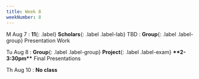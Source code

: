```yaml
---
title: Week 8
weekNumber: 8
---
```


M Aug 7
: **11**{: .label} **Scholars**{: .label .label-lab} TBD
: **Group**{: .label .label-group} Presentation Work

Tu Aug 8
: **Group**{: .label .label-group} **Project**{: .label .label-exam} **\*\*2-3:30pm\*\*** Final Presentations

Th Aug 10
: **No class**
